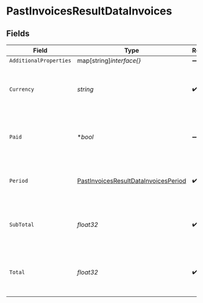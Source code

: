 # PastInvoicesResultDataInvoices


## Fields

| Field                                                                                               | Type                                                                                                | Required                                                                                            | Description                                                                                         | Example                                                                                             |
| --------------------------------------------------------------------------------------------------- | --------------------------------------------------------------------------------------------------- | --------------------------------------------------------------------------------------------------- | --------------------------------------------------------------------------------------------------- | --------------------------------------------------------------------------------------------------- |
| `AdditionalProperties`                                                                              | map[string]*interface{}*                                                                            | :heavy_minus_sign:                                                                                  | N/A                                                                                                 |                                                                                                     |
| `Currency`                                                                                          | *string*                                                                                            | :heavy_check_mark:                                                                                  | Currency code for the currency the invoice is billed in.                                            | usd                                                                                                 |
| `Paid`                                                                                              | **bool*                                                                                             | :heavy_minus_sign:                                                                                  | If `timestamp` is passed in, whether the invoice has been paid.                                     |                                                                                                     |
| `Period`                                                                                            | [PastInvoicesResultDataInvoicesPeriod](../../models/shared/pastinvoicesresultdatainvoicesperiod.md) | :heavy_check_mark:                                                                                  | Information about the billing period of the invoice.                                                |                                                                                                     |
| `SubTotal`                                                                                          | *float32*                                                                                           | :heavy_check_mark:                                                                                  | Total cost of the invoice, in cents, excluding tax.                                                 | 1000                                                                                                |
| `Total`                                                                                             | *float32*                                                                                           | :heavy_check_mark:                                                                                  | Total cost of the invoice, in cents, including tax.                                                 | 1200                                                                                                |